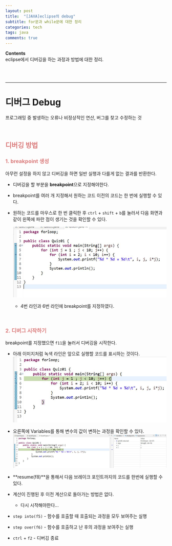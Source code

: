 ```yaml
---
layout: post
title:  "[JAVA]eclipse의 debug"
subtitle: for문과 while문에 대한 정리
categories: tech
tags: java
comments: true
---
```

**Contents**<br/>
eclipse에서 디버깅을 하는 과정과 방법에 대한 정리.

<br/>
<br/>

---
# 디버그 Debug
프로그래밍 중 발생하는 오류나 비정상적인 연산, 버그를 찾고 수정하는 것

<br/>

## <span style="color:#da7c7c">디버깅 방법</span>
### <span style="color:#da7c7c">1. breakpoint 생성</span>
아무런 설정을 하지 않고 디버깅을 하면 일반 실행과 다를게 없는 결과를 반환한다.  
- 디버깅을 할 부분을 **breakpoint**으로 지정해야한다.
- breakpoint를 여러 개 지정해서 원하는 코드 이전의 코드는 한 번에 실행할 수 있다.
- 원하는 코드를 마우스로 한 번 클릭한 후 `ctrl` + `shift` + `b`를 눌러서 다음 화면과 같이 왼쪽에 파란 점이 생기는 것을 확인할 수 있다.

    ![untitled](/assets/img/JAVA/debug/1.JPG)
    - 4번 라인과 6번 라인에 breakpoint를 지정하였다.

<br/>

### <span style="color:#da7c7c">2. 디버그 시작하기</span>
breakpoint를 지정했으면 `f11`을 눌러서 디버깅을 시작한다.

- 아래 이미지처럼 녹색 라인은 앞으로 실행할 코드를 표시하는 것이다.
    ![untitled](/assets/img/JAVA/debug/2.JPG)

- 오른쪽에 Variables를 통해 변수의 값이 변하는 과정을 확인할 수 있다.
    ![untitled](/assets/img/JAVA/debug/3.JPG)

- **resume(f8)**을 통해서 다음 브레이크 포인트까지의 코드를 한번에 실행할 수 있다.
- 계산이 진행된 후 이전 계산으로 돌아가는 방법은 없다.
    - 다시 시작해야한다...
- `step into(f5)` - 함수를 호출할 때 호출되는 과정을 모두 보여주는 실행
- `step over(f6)` - 함수를 호출하고 난 후의 과정을 보여주는 실행
- `ctrl` + `f2` - 디버깅 종료
